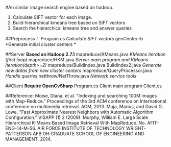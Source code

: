 #An similar image search engine based on hadoop.


1. Calculate SIFT vector for each image.
2. Build hierarchical kmeans tree based on SIFT vectors
3. Search the hierarchical kmeans tree and answer queries
 
##Preprocess：
Program.cs *Calculate SIFT vectors*
genCenter.rb *Generate initial cluster centers * 

##Server
**Based on Hadoop 2.7.1**
mapreduce/KMeans.java *KMeans iteration (first loop)*
mapreduce/HKM.java  *Server main program and KMeans iteration(depth>=2)*
mapreduce/BuildIndex.java BuildIndex2.java  *Generate new datas from new cluster centers*
mapreduce/QueryProcessor.java *Handle queries*
netthrow/NetThrow.java *Network service tools*

##Client
**Require OpenCvSharp**
Program.cs Client main program
Client.cs 

##Reference:
Moise, Diana, et al. "Indexing and searching 100M images with Map-Reduce." Proceedings of the 3rd ACM conference on International conference on multimedia retrieval. ACM, 2013.
Muja, Marius, and David G. Lowe. "Fast Approximate Nearest Neighbors with Automatic Algorithm Configuration." VISAPP (1) 2 (2009).
Murphy, William E. Large Scale Hierarchical K-Means Based Image Retrieval With MapReduce. No. AFIT-ENG-14-M-56. AIR FORCE INSTITUTE OF TECHNOLOGY WRIGHT-PATTERSON AFB OH GRADUATE SCHOOL OF ENGINEERING AND MANAGEMENT, 2014.
